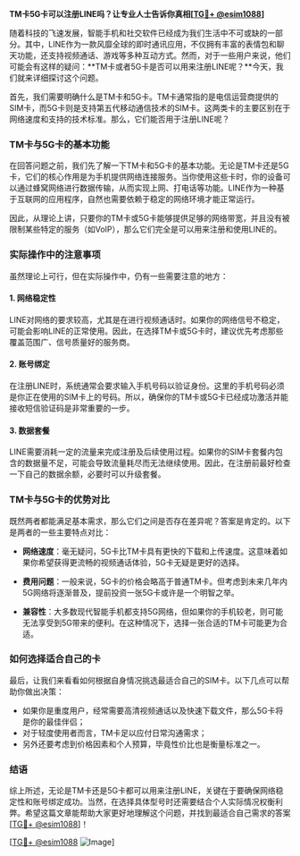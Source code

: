 **TM卡5G卡可以注册LINE吗？让专业人士告诉你真相[[TG💪+ @esim1088](https://t.me/s/esim1088)]**

随着科技的飞速发展，智能手机和社交软件已经成为我们生活中不可或缺的一部分。其中，LINE作为一款风靡全球的即时通讯应用，不仅拥有丰富的表情包和聊天功能，还支持视频通话、游戏等多种互动方式。然而，对于一些用户来说，他们可能会有这样的疑问：**TM卡或者5G卡是否可以用来注册LINE呢？**今天，我们就来详细探讨这个问题。

首先，我们需要明确什么是TM卡和5G卡。TM卡通常指的是电信运营商提供的SIM卡，而5G卡则是支持第五代移动通信技术的SIM卡。这两类卡的主要区别在于网络速度和支持的技术标准。那么，它们能否用于注册LINE呢？

### **TM卡与5G卡的基本功能**

在回答问题之前，我们先了解一下TM卡和5G卡的基本功能。无论是TM卡还是5G卡，它们的核心作用是为手机提供网络连接服务。当你使用这些卡时，你的设备可以通过蜂窝网络进行数据传输，从而实现上网、打电话等功能。LINE作为一种基于互联网的应用程序，自然也需要依赖于稳定的网络环境才能正常运行。

因此，从理论上讲，只要你的TM卡或5G卡能够提供足够的网络带宽，并且没有被限制某些特定的服务（如VoIP），那么它们完全是可以用来注册和使用LINE的。

### **实际操作中的注意事项**

虽然理论上可行，但在实际操作中，仍有一些需要注意的地方：

#### **1. 网络稳定性**
LINE对网络的要求较高，尤其是在进行视频通话时。如果你的网络信号不稳定，可能会影响LINE的正常使用。因此，在选择TM卡或5G卡时，建议优先考虑那些覆盖范围广、信号质量好的服务商。

#### **2. 账号绑定**
在注册LINE时，系统通常会要求输入手机号码以验证身份。这里的手机号码必须是你正在使用的SIM卡上的号码。所以，确保你的TM卡或5G卡已经成功激活并能接收短信验证码是非常重要的一步。

#### **3. 数据套餐**
LINE需要消耗一定的流量来完成注册及后续使用过程。如果你的SIM卡套餐内包含的数据量不足，可能会导致流量耗尽而无法继续使用。因此，在注册前最好检查一下自己的数据余额，必要时可以升级套餐。

### **TM卡与5G卡的优势对比**

既然两者都能满足基本需求，那么它们之间是否存在差异呢？答案是肯定的。以下是两者的一些主要特点对比：

- **网络速度**：毫无疑问，5G卡比TM卡具有更快的下载和上传速度。这意味着如果你希望获得更流畅的视频通话体验，5G卡无疑是更好的选择。
  
- **费用问题**：一般来说，5G卡的价格会略高于普通TM卡。但考虑到未来几年内5G网络将逐渐普及，提前投资一张5G卡或许是一个明智之举。

- **兼容性**：大多数现代智能手机都支持5G网络，但如果你的手机较老，则可能无法享受到5G带来的便利。在这种情况下，选择一张合适的TM卡可能更为合适。

### **如何选择适合自己的卡**

最后，让我们来看看如何根据自身情况挑选最适合自己的SIM卡。以下几点可以帮助你做出决策：

- 如果你是重度用户，经常需要高清视频通话以及快速下载文件，那么5G卡将是你的最佳伴侣；
- 对于轻度使用者而言，TM卡足以应付日常沟通需求；
- 另外还要考虑到价格因素和个人预算，毕竟性价比也是衡量标准之一。

### **结语**

综上所述，无论是TM卡还是5G卡都可以用来注册LINE，关键在于要确保网络稳定性和账号绑定成功。当然，在选择具体型号时还需要结合个人实际情况权衡利弊。希望这篇文章能帮助大家更好地理解这个问题，并找到最适合自己需求的答案[[TG💪+ @esim1088](https://t.me/s/esim1088)]！

[[TG💪+ @esim1088](https://t.me/s/esim1088) ![Image](https://i.postimg.cc/4NQfJmqS/Snipaste-2025-05-13-00-14-12.png)]
